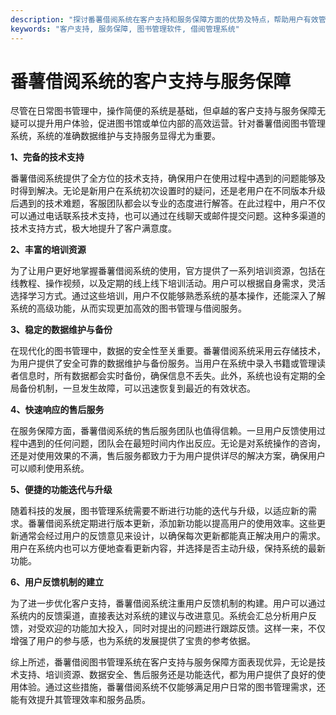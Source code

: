 ```yaml
---
description: "探讨番薯借阅系统在客户支持和服务保障方面的优势及特点，帮助用户有效管理图书和借阅流程。"
keywords: "客户支持, 服务保障, 图书管理软件, 借阅管理系统"
---
```

# 番薯借阅系统的客户支持与服务保障

尽管在日常图书管理中，操作简便的系统是基础，但卓越的客户支持与服务保障无疑可以提升用户体验，促进图书馆或单位内部的高效运营。针对番薯借阅图书管理系统，系统的准确数据维护与支持服务显得尤为重要。

**1、完备的技术支持**

番薯借阅系统提供了全方位的技术支持，确保用户在使用过程中遇到的问题能够及时得到解决。无论是新用户在系统初次设置时的疑问，还是老用户在不同版本升级后遇到的技术难题，客服团队都会以专业的态度进行解答。在此过程中，用户不仅可以通过电话联系技术支持，也可以通过在线聊天或邮件提交问题。这种多渠道的技术支持方式，极大地提升了客户满意度。

**2、丰富的培训资源**

为了让用户更好地掌握番薯借阅系统的使用，官方提供了一系列培训资源，包括在线教程、操作视频，以及定期的线上线下培训活动。用户可以根据自身需求，灵活选择学习方式。通过这些培训，用户不仅能够熟悉系统的基本操作，还能深入了解系统的高级功能，从而实现更加高效的图书管理与借阅服务。

**3、稳定的数据维护与备份**

在现代化的图书管理中，数据的安全性至关重要。番薯借阅系统采用云存储技术，为用户提供了安全可靠的数据维护与备份服务。当用户在系统中录入书籍或管理读者信息时，所有数据都会实时备份，确保信息不丢失。此外，系统也设有定期的全局备份机制，一旦发生故障，可以迅速恢复到最近的有效状态。

**4、快速响应的售后服务**

在服务保障方面，番薯借阅系统的售后服务团队也值得信赖。一旦用户反馈使用过程中遇到的任何问题，团队会在最短时间内作出反应。无论是对系统操作的咨询，还是对使用效果的不满，售后服务都致力于为用户提供详尽的解决方案，确保用户可以顺利使用系统。

**5、便捷的功能迭代与升级**

随着科技的发展，图书管理系统需要不断进行功能的迭代与升级，以适应新的需求。番薯借阅系统定期进行版本更新，添加新功能以提高用户的使用效率。这些更新通常会经过用户的反馈意见来设计，以确保每次更新都能真正解决用户的需求。用户在系统内也可以方便地查看更新内容，并选择是否主动升级，保持系统的最新功能。

**6、用户反馈机制的建立**

为了进一步优化客户支持，番薯借阅系统注重用户反馈机制的构建。用户可以通过系统内的反馈渠道，直接表达对系统的建议与改进意见。系统会汇总分析用户反馈，对受欢迎的功能加大投入，同时对提出的问题进行跟踪反馈。这样一来，不仅增强了用户的参与感，也为系统的发展提供了宝贵的参考依据。

综上所述，番薯借阅图书管理系统在客户支持与服务保障方面表现优异，无论是技术支持、培训资源、数据安全、售后服务还是功能迭代，都为用户提供了良好的使用体验。通过这些措施，番薯借阅系统不仅能够满足用户日常的图书管理需求，还能有效提升其管理效率和服务品质。
